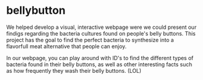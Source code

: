 # bellybutton

We helped develop a visual, interactive webpage were we could present our findigs regarding the bacteria cultures found on people's belly buttons. This project has the goal to find the perfect bacteria to synthesize into a flavorfull meat alternative that people can enjoy. 

In our webpage, you can play around with ID's to find the different types of bacteria found in their belly buttons, as well as other interesting facts such as how frequently they wash their belly buttons. (LOL)

